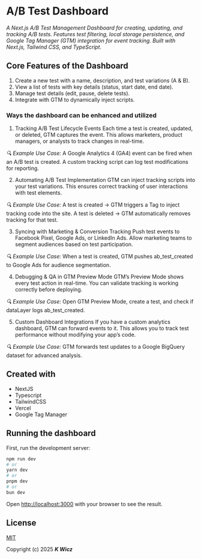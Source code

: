 # A/B Test Dashboard

_A Next.js A/B Test Management Dashboard for creating, updating, and tracking A/B tests. Features test filtering, local storage persistence, and Google Tag Manager (GTM) integration for event tracking. Built with Next.js, Tailwind CSS, and TypeScript._

## Core Features of the Dashboard

1. Create a new test with a name, description, and test variations (A & B).
2. View a list of tests with key details (status, start date, end date).
3. Manage test details (edit, pause, delete tests).
4. Integrate with GTM to dynamically inject scripts.

### Ways the dashboard can be enhanced and utilized

1. Tracking A/B Test Lifecycle Events
   Each time a test is created, updated, or deleted, GTM captures the event.
   This allows marketers, product managers, or analysts to track changes in real-time.

_🔍 Example Use Case:_ A Google Analytics 4 (GA4) event can be fired when an A/B test is created.
A custom tracking script can log test modifications for reporting.

2. Automating A/B Test Implementation
   GTM can inject tracking scripts into your test variations.
   This ensures correct tracking of user interactions with test elements.

_🔍 Example Use Case:_ A test is created → GTM triggers a Tag to inject tracking code into the site.
A test is deleted → GTM automatically removes tracking for that test.

3. Syncing with Marketing & Conversion Tracking
   Push test events to Facebook Pixel, Google Ads, or LinkedIn Ads.
   Allow marketing teams to segment audiences based on test participation.

_🔍 Example Use Case:_ When a test is created, GTM pushes ab_test_created to Google Ads for audience segmentation.

4. Debugging & QA in GTM Preview Mode
   GTM’s Preview Mode shows every test action in real-time.
   You can validate tracking is working correctly before deploying.

_🔍 Example Use Case:_ Open GTM Preview Mode, create a test, and check if dataLayer logs ab_test_created.

5. Custom Dashboard Integrations
   If you have a custom analytics dashboard, GTM can forward events to it.
   This allows you to track test performance without modifying your app’s code.

_🔍 Example Use Case:_ GTM forwards test updates to a Google BigQuery dataset for advanced analysis.

## Created with

- NextJS
- Typescript
- TailwindCSS
- Vercel
- Google Tag Manager

## Running the dashboard

First, run the development server:

```bash
npm run dev
# or
yarn dev
# or
pnpm dev
# or
bun dev
```

Open [http://localhost:3000](http://localhost:3000) with your browser to see the result.

## License

[MIT](https://choosealicense.com/licenses/mit/)

Copyright (c) 2025 **_K Wicz_**
